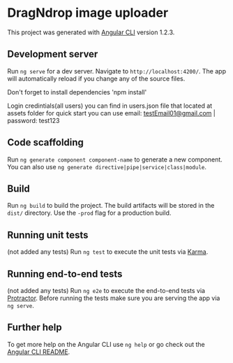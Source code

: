 # DragNdrop image uploader

This project was generated with [Angular CLI](https://github.com/angular/angular-cli) version 1.2.3.

## Development server

Run `ng serve` for a dev server. Navigate to `http://localhost:4200/`. The app will automatically reload if you change any of the source files.

Don't forget to install dependencies 'npm install'

Login credintials(all users) you can find in users.json file that located at assets folder
for quick start you can use email: testEmail01@gmail.com | password: test123

## Code scaffolding

Run `ng generate component component-name` to generate a new component. You can also use `ng generate directive|pipe|service|class|module`.

## Build

Run `ng build` to build the project. The build artifacts will be stored in the `dist/` directory. Use the `-prod` flag for a production build.

## Running unit tests

(not added any tests)
Run `ng test` to execute the unit tests via [Karma](https://karma-runner.github.io). 

## Running end-to-end tests

(not added any tests)
Run `ng e2e` to execute the end-to-end tests via [Protractor](http://www.protractortest.org/).
Before running the tests make sure you are serving the app via `ng serve`.

## Further help

To get more help on the Angular CLI use `ng help` or go check out the [Angular CLI README](https://github.com/angular/angular-cli/blob/master/README.md).
